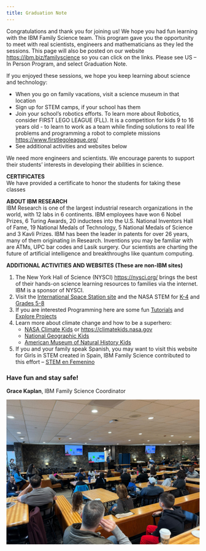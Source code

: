 ```yaml
---
title: Graduation Note
---
```


Congratulations and thank you for joining us!  We hope you had fun learning with the IBM Family Science team.  This program gave you the opportunity to meet with real scientists, engineers and mathematicians as they led the sessions. 
This page will also be posted on our website  https://ibm.biz/familyscience so you can click on the links.  Please see US – In Person Program, and select Graduation Note.

If you enjoyed these sessions, we hope you keep learning about science and technology: 
- When you go on family vacations, visit a science museum in that location
-	Sign up for STEM camps, if your school has them
-	Join your school’s robotics efforts.  To learn more about Robotics, consider FIRST LEGO LEAGUE (FLL).  It is a competition for kids 9 to 16 years old - to learn to work as a team while finding solutions to real life problems and programming a robot to complete missions
https://www.firstlegoleague.org/ 
-	See additional activities and websites below

We need more engineers and scientists.  We encourage parents to support their students’ interests in developing their abilities in science.  

**CERTIFICATES** <br/>
We have provided a certificate to honor the students for taking these classes

**ABOUT IBM RESEARCH** <br/>
IBM Research is one of the largest industrial research organizations in the world, with 12 labs in 6 continents.  IBM employees have won 6 Nobel Prizes, 6 Turing Awards, 20 inductees into the U.S. National Inventors Hall of Fame, 19 National Medals of Technology, 5 National Medals of Science and 3 Kavli Prizes.  IBM has been the leader in patents for over 26 years, many of them originating in Research.  Inventions you may be familiar with are ATMs, UPC bar codes and Lasik surgery.  Our scientists are charting the future of artificial intelligence and breakthroughs like quantum computing.

**ADDITIONAL ACTIVITIES AND WEBSITES (These are non-IBM sites)**
1.	The New York Hall of Science (NYSCI) https://nysci.org/
brings the best of their hands-on science learning resources to families via the internet. IBM is a sponsor of NYSCI. 
2.	Visit the [International Space Station site](https://www.issnationallab.org/stem/learn-at-home/) and the NASA STEM for [K-4](https://www.nasa.gov/stem-at-home-for-students-k-4.html) and [Grades 5-8](https://www.nasa.gov/learning-resources/for-students-grades-5-8/)
3.	If you are interested  Programming here are some fun [Tutorials](https://scratch.mit.edu/projects/editor/?tutorial=all) and [Explore Projects](https://scratch.mit.edu/explore/projects/all)
4.	Learn more about climate change and how to be a superhero: <br/>
    -  [NASA Climate Kids](https://climatekids.nasa.gov/menu/make/) or https://climatekids.nasa.gov
    -  [National Geographic Kids](https://kids.nationalgeographic.com/science/article/climate-change)
    -  [American Museum of Natural History Kids](https://www.amnh.org/explore/ology/climate-change)
5.	If you and your family speak Spanish, you may want to visit this website for Girls in STEM created in Spain, IBM Family Science contributed to this effort – [STEM en Femenino](https://www.stemenfemenino.org/)


### Have fun and stay safe!
**Grace Kaplan**, IBM Family Science Coordinator


![graduation-note](./images/graduation-note.jpg)